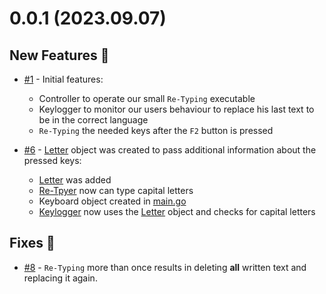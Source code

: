 # 0.0.1 (2023.09.07)

## New Features 🚀

- [#1](https://github.com/zigelboim-misha/go-retyper/pull/1) - Initial features:
  - Controller to operate our small `Re-Typing` executable
  - Keylogger to monitor our users behaviour to replace his last text to be in the correct language
  - `Re-Typing` the needed keys after the `F2` button is pressed

- [#6](https://github.com/zigelboim-misha/go-retyper/pull/6) - [Letter](/objects/letter.go) object was created to
pass additional information about the pressed keys:
  - [Letter](/objects/letter.go) was added
  - [Re-Tpyer](/typer/typer.go) now can type capital letters
  - Keyboard object created in [main.go](/main.go)
  - [Keylogger](/keylogger/keylogger.go) now uses the [Letter](/objects/letter.go) object and checks for capital letters

## Fixes 🌌

- [#8](https://github.com/zigelboim-misha/go-retyper/pull/8) - `Re-Typing` more than once results in deleting **all**
written text and replacing it again.
